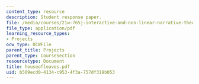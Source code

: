 ```yaml
---
content_type: resource
description: Student response paper.
file: /media/courses/21w-765j-interactive-and-non-linear-narrative-theory-and-practice-spring-2004/b509ecd04134c9534f3a757df319b053_houseofleaves.pdf
file_type: application/pdf
learning_resource_types:
- Projects
ocw_type: OCWFile
parent_title: Projects
parent_type: CourseSection
resourcetype: Document
title: houseofleaves.pdf
uid: b509ecd0-4134-c953-4f3a-757df319b053
---
```

